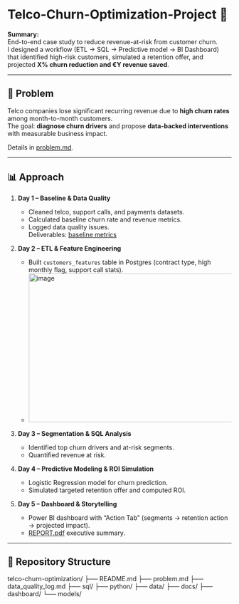 # Telco-Churn-Optimization-Project 🚀

**Summary:**  
End-to-end case study to reduce revenue-at-risk from customer churn.  
I designed a workflow (ETL → SQL → Predictive model → BI Dashboard) that identified high-risk customers, simulated a retention offer, and projected **X% churn reduction and €Y revenue saved**.

---

## 🔎 Problem
Telco companies lose significant recurring revenue due to **high churn rates** among month-to-month customers.  
The goal: **diagnose churn drivers** and propose **data-backed interventions** with measurable business impact.  

Details in [problem.md](./problem.md).

---

## 📊 Approach
1. **Day 1 – Baseline & Data Quality**
   - Cleaned telco, support calls, and payments datasets.
   - Calculated baseline churn rate and revenue metrics.
   - Logged data quality issues.  
   Deliverables: [baseline metrics](./docs/baseline/)

2. **Day 2 – ETL & Feature Engineering**
   - Built `customers_features` table in Postgres (contract type, high monthly flag, support call stats).
   - <img width="683" height="334" alt="image" src="https://github.com/user-attachments/assets/c9b58936-38a7-4dc0-8494-443e54dbae6e" />


3. **Day 3 – Segmentation & SQL Analysis**
   - Identified top churn drivers and at-risk segments.
   - Quantified revenue at risk.

4. **Day 4 – Predictive Modeling & ROI Simulation**
   - Logistic Regression model for churn prediction.
   - Simulated targeted retention offer and computed ROI.

5. **Day 5 – Dashboard & Storytelling**
   - Power BI dashboard with “Action Tab” (segments → retention action → projected impact).
   - [REPORT.pdf](./docs/REPORT.pdf) executive summary.

---

## 📂 Repository Structure
telco-churn-optimization/
├── README.md
├── problem.md
├── data_quality_log.md
├── sql/
├── python/
├── data/
├── docs/
├── dashboard/
└── models/

